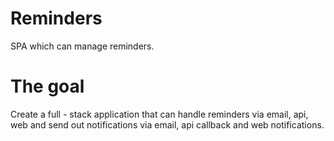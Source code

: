 # Reminders 
SPA which can manage reminders.

# The goal
Create a full - stack application that can handle reminders via email, api, web and send out notifications via email, api callback and web notifications. 
